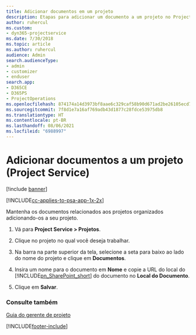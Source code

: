 ```yaml
---
title: Adicionar documentos em um projeto
description: Etapas para adicionar um documento a um projeto no Project Service
author: ruhercul
ms.custom:
- dyn365-projectservice
ms.date: 7/30/2018
ms.topic: article
ms.author: ruhercul
audience: Admin
search.audienceType:
- admin
- customizer
- enduser
search.app:
- D365CE
- D365PS
- ProjectOperations
ms.openlocfilehash: 874174a14d3973bf8aae6c329caf58b90d671ad2be26105ecd721825b92c0f7b
ms.sourcegitcommit: 7f8d1e7a16af769adb43d1877c28fdce53975db8
ms.translationtype: HT
ms.contentlocale: pt-BR
ms.lasthandoff: 08/06/2021
ms.locfileid: "6988997"
---
```

# <a name="add-documents-to-a-project-project-service"></a>Adicionar documentos a um projeto (Project Service)

[!include [banner](../includes/psa-now-project-operations.md)]

[!INCLUDE[cc-applies-to-psa-app-1x-2x](../includes/cc-applies-to-psa-app-1x-2x.md)]

Mantenha os documentos relacionados aos projetos organizados adicionando-os a seu projeto.  
  
1. Vá para **Project Service > Projetos**.  
  
2. Clique no projeto no qual você deseja trabalhar.  
  
3. Na barra na parte superior da tela, selecione a seta para baixo ao lado do nome do projeto e clique em **Documentos**.  
  
4. Insira um nome para o documento em **Nome** e copie a URL do local do [!INCLUDE[pn_SharePoint_short](../includes/pn-sharepoint-short.md)] do documento no **Local do Documento**.  
  
5. Clique em **Salvar**.  
  
### <a name="see-also"></a>Consulte também  
 [Guia do gerente de projeto](../psa/project-manager-guide.md)


[!INCLUDE[footer-include](../includes/footer-banner.md)]